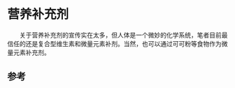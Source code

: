 # 营养补充剂
&emsp;&emsp;关于营养补充剂的宣传实在太多，但人体是一个微妙的化学系统，笔者目前最信任的还是复合型维生素和微量元素补剂。当然，也可以通过可可粉等食物作为微量元素补充剂。

## 参考
